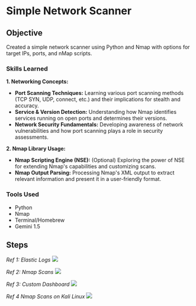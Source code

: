 # Simple Network Scanner

## Objective
Created a simple network scanner using Python and Nmap with options for target IPs, ports, and nMap scripts.

### Skills Learned

**1. Networking Concepts:**

* **Port Scanning Techniques:**  Learning various port scanning methods (TCP SYN, UDP, connect, etc.) and their implications for stealth and accuracy.
* **Service & Version Detection:**  Understanding how Nmap identifies services running on open ports and determines their versions.
* **Network Security Fundamentals:**  Developing awareness of network vulnerabilities and how port scanning plays a role in security assessments.

**2. Nmap Library Usage:**

* **Nmap Scripting Engine (NSE):**  (Optional) Exploring the power of NSE for extending Nmap's capabilities and customizing scans.
* **Nmap Output Parsing:**  Processing Nmap's XML output to extract relevant information and present it in a user-friendly format.


### Tools Used

- Python
- Nmap
- Terminal/Homebrew
- Gemini 1.5

## Steps

*Ref 1: Elastic Logs*
<img src="https://i.imgur.com/K2gnRwo.png"/>

*Ref 2: Nmap Scans*
<img src="https://i.imgur.com/slPosbJ.png"/>

*Ref 3: Custom Dashboard*
<img src="https://i.imgur.com/0Fg33ID.png"/>

*Ref 4  Nmap Scans on Kali Linux*
<img src="https://i.imgur.com/MMRw9n1.png"/>

